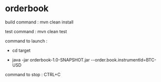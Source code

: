 # orderbook

build command : mvn clean install

test command : mvn clean test

command to launch : 
 
  - cd target
 
  - java -jar orderbook-1.0-SNAPSHOT.jar --order.book.instrumentId=BTC-USD

command to stop : CTRL+C 
